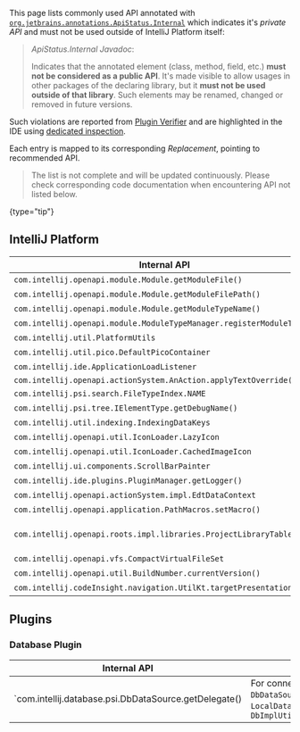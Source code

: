 [//]: # (title: Internal API Migration)

<!-- Copyright 2000-2021 JetBrains s.r.o. and other contributors. Use of this source code is governed by the Apache 2.0 license that can be found in the LICENSE file. -->

This page lists commonly used API annotated with [`org.jetbrains.annotations.ApiStatus.Internal`](https://github.com/JetBrains/java-annotations/blob/master/common/src/main/java/org/jetbrains/annotations/ApiStatus.java) which indicates it's _private API_ and must not be used outside of IntelliJ Platform itself:

 > _ApiStatus.Internal Javadoc_:
 >
 > Indicates that the annotated element (class, method, field, etc.) **must not be considered as a public API**. It's made visible to allow
 > usages in other packages of the declaring library, but it **must not be used outside of that library**. Such elements
 > may be renamed, changed or removed in future versions.

Such violations are reported from [Plugin Verifier](api_changes_list.md#plugin-verifier) and are highlighted in the IDE using [dedicated inspection](api_changes_list.md#ide-support).

Each entry is mapped to its corresponding _Replacement_, pointing to recommended API.

 > The list is not complete and will be updated continuously. Please check corresponding code documentation when encountering API not listed below.
 >
 {type="tip"}

## IntelliJ Platform

| Internal API                                                         | Replacement                                                                                                                                                                     |
|----------------------------------------------------------------------|---------------------------------------------------------------------------------------------------------------------------------------------------------------------------------|
| `com.intellij.openapi.module.Module.getModuleFile()`                 | [See Doc](https://github.com/JetBrains/intellij-community/blob/master/platform/core-api/src/com/intellij/openapi/module/Module.java#L47)                                        |
| `com.intellij.openapi.module.Module.getModuleFilePath()`             | [See Doc](https://github.com/JetBrains/intellij-community/blob/master/platform/core-api/src/com/intellij/openapi/module/Module.java#L47)                                        |
| `com.intellij.openapi.module.Module.getModuleTypeName()`             | [See Doc](https://github.com/JetBrains/intellij-community/blob/master/platform/core-api/src/com/intellij/openapi/module/Module.java#L180)                                       |
| `com.intellij.openapi.module.ModuleTypeManager.registerModuleType()` | Use `com.intellij.moduleType` extension point instead, [`ModuleType`](upsource:///platform/lang-core/src/com/intellij/openapi/module/ModuleType.java)                           |
| `com.intellij.util.PlatformUtils`                                    | [See Doc](https://github.com/JetBrains/intellij-community/blob/master/platform/core-api/src/com/intellij/util/PlatformUtils.java)                                               |
| `com.intellij.util.pico.DefaultPicoContainer`                        | Use [extension points](plugin_extensions.md) and [services](plugin_services.md)                                                                                                 |
| `com.intellij.ide.ApplicationLoadListener`                           | See [](plugin_components.md#application-startup)                                                                                                                                |
| `com.intellij.openapi.actionSystem.AnAction.applyTextOverride()`     | [](basic_action_system.md#setting-the-override-text-element)                                                                                                                    |
| `com.intellij.psi.search.FileTypeIndex.NAME`                         | Use static methods in `FileTypeIndex` directly                                                                                                                                  |
| `com.intellij.psi.tree.IElementType.getDebugName()`                  | Override/use `toString()`                                                                                                                                                       |
| `com.intellij.util.indexing.IndexingDataKeys`                        | [See Doc](https://github.com/JetBrains/intellij-community/blob/master/platform/core-impl/src/com/intellij/util/indexing/IndexingDataKeys.java)                                  |
| `com.intellij.openapi.util.IconLoader.LazyIcon`                      | Use `com.intellij.openapi.util.IconLoader.createLazy()`                                                                                                                         |
| `com.intellij.openapi.util.IconLoader.CachedImageIcon`               | Use methods exposed in `com.intellij.openapi.util.IconLoader`                                                                                                                   |
| `com.intellij.ui.components.ScrollBarPainter`                        | [See Doc](https://github.com/JetBrains/intellij-community/blob/master/platform/platform-api/src/com/intellij/ui/components/ScrollBarPainter.java)                               |
| `com.intellij.ide.plugins.PluginManager.getLogger()`                 | Use own logger [](ide_infrastructure.md#logging)                                                                                                                                |
| `com.intellij.openapi.actionSystem.impl.EdtDataContext`              | [See Doc](https://github.com/JetBrains/intellij-community/blob/master/platform/platform-impl/src/com/intellij/openapi/actionSystem/impl/EdtDataContext.java)                    |
| `com.intellij.openapi.application.PathMacros.setMacro()`             | Use `com.intellij.pathMacroContributor` extension point, [`PathMacroContributor`](upsource:///platform/core-api/src/com/intellij/openapi/application/PathMacroContributor.java) |
| `com.intellij.openapi.roots.impl.libraries.ProjectLibraryTable`      | Use `com.intellij.openapi.roots.libraries.LibraryTablesRegistrar.getLibraryTable()` instead                                                                                     |
| `com.intellij.openapi.vfs.CompactVirtualFileSet`                     | Use `com.intellij.openapi.vfs.VfsUtilCore#createCompactVirtualFileSet()`                                                                                                        |
| `com.intellij.openapi.util.BuildNumber.currentVersion()`             | Use `com.intellij.openapi.application.ApplicationInfo.getBuild()`                                                                                                               |
| `com.intellij.codeInsight.navigation.UtilKt.targetPresentation()`    | [See Doc](https://github.com/JetBrains/intellij-community/blob/master/platform/lang-impl/src/com/intellij/codeInsight/navigation/util.kt)                                       |

## Plugins

### Database Plugin

| Internal API                                          | Replacement                                                                                                                                   |
|-------------------------------------------------------|-----------------------------------------------------------------------------------------------------------------------------------------------|
| `com.intellij.database.psi.DbDataSource.getDelegate() | For connection config use `DbDataSource#getConnectionConfig()`, for `LocalDataSource` use `DbImplUtil#getMaybeLocalDataSource(DasDataSource)` |
